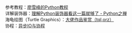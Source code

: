 参考教程：[廖雪峰的Python教程](https://www.liaoxuefeng.com/wiki/0014316089557264a6b348958f449949df42a6d3a2e542c000)  
详解装饰器：[理解Python装饰器看这一篇就够了 - Python之禅](https://foofish.net/python-decorator.html)  
海龟绘图（Turtle Graphics）：[大佬作品鉴赏（tql,orz）](https://www.zhihu.com/question/271643290)  
协程：[异步IO与协程](https://blog.csdn.net/SL_World/article/details/86597738)